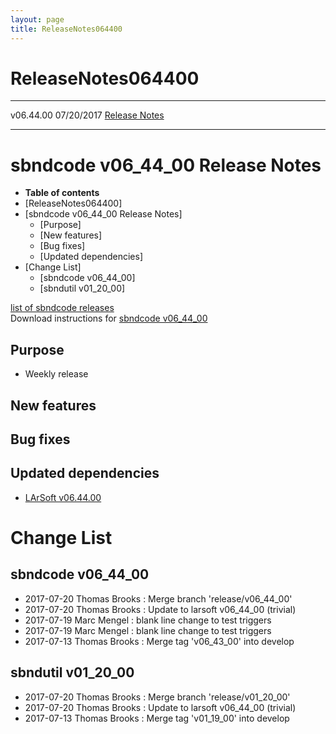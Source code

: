 ```yaml
---
layout: page
title: ReleaseNotes064400
---
```




ReleaseNotes064400
========================================================

  ----------- ------------ -- -- ------------------------------------------------------
  v06.44.00   07/20/2017         [Release Notes](ReleaseNotes064400.html)
  ----------- ------------ -- -- ------------------------------------------------------



sbndcode v06\_44\_00 Release Notes
======================================================================================

-   **Table of contents**
-   [ReleaseNotes064400]
-   [sbndcode v06\_44\_00 Release
    Notes]
    -   [Purpose]
    -   [New features]
    -   [Bug fixes]
    -   [Updated dependencies]
-   [Change List]
    -   [sbndcode v06\_44\_00]
    -   [sbndutil v01\_20\_00]

[list of sbndcode
releases](List_of_SBND_code_releases.html)\
Download instructions for [sbndcode
v06\_44\_00](http://scisoft.fnal.gov/scisoft/bundles/sbnd/v06_44_00/sbndcode-v06_44_00.html)



Purpose
----------------------------------

-   Weekly release



New features
--------------------------------------------



Bug fixes
--------------------------------------



Updated dependencies
------------------------------------------------------------

-   [LArSoft
    v06.44.00](https://cdcvs.fnal.gov/redmine/projects/larsoft/wiki/ReleaseNotes064400)



Change List
==========================================



sbndcode v06\_44\_00
----------------------------------------------------------

-   2017-07-20 Thomas Brooks : Merge branch \'release/v06\_44\_00\'
-   2017-07-20 Thomas Brooks : Update to larsoft v06\_44\_00 (trivial)
-   2017-07-19 Marc Mengel : blank line change to test triggers
-   2017-07-19 Marc Mengel : blank line change to test triggers
-   2017-07-13 Thomas Brooks : Merge tag \'v06\_43\_00\' into develop



sbndutil v01\_20\_00
----------------------------------------------------------

-   2017-07-20 Thomas Brooks : Merge branch \'release/v01\_20\_00\'
-   2017-07-20 Thomas Brooks : Update to larsoft v06\_44\_00 (trivial)
-   2017-07-13 Thomas Brooks : Merge tag \'v01\_19\_00\' into develop
